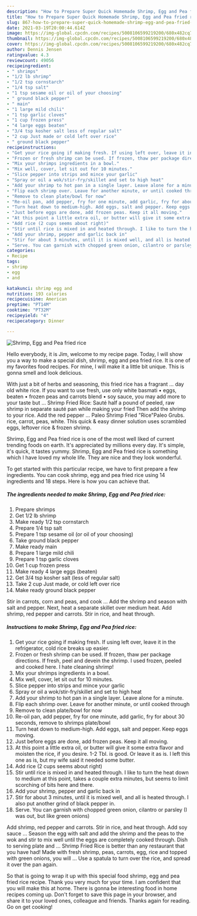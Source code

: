 ```yaml
---
description: "How to Prepare Super Quick Homemade Shrimp, Egg and Pea fried rice"
title: "How to Prepare Super Quick Homemade Shrimp, Egg and Pea fried rice"
slug: 867-how-to-prepare-super-quick-homemade-shrimp-egg-and-pea-fried-rice
date: 2021-03-19T20:00:44.614Z
image: https://img-global.cpcdn.com/recipes/5008106599219200/680x482cq70/shrimp-egg-and-pea-fried-rice-recipe-main-photo.jpg
thumbnail: https://img-global.cpcdn.com/recipes/5008106599219200/680x482cq70/shrimp-egg-and-pea-fried-rice-recipe-main-photo.jpg
cover: https://img-global.cpcdn.com/recipes/5008106599219200/680x482cq70/shrimp-egg-and-pea-fried-rice-recipe-main-photo.jpg
author: Dennis Jensen
ratingvalue: 4.3
reviewcount: 49056
recipeingredient:
- " shrimps"
- "1/2 lb shrimp"
- "1/2 tsp cornstarch"
- "1/4 tsp salt"
- "1 tsp sesame oil or oil of your choosing"
- " ground black pepper"
- " main"
- "1 large mild chili"
- "1 tsp garlic cloves"
- "1 cup frozen press"
- "4 large eggs beaten"
- "3/4 tsp kosher salt less of regular salt"
- "2 cup Just made or cold left over rice"
- " ground black pepper"
recipeinstructions:
- "Get your rice going if making fresh. If using left over, leave it in the refrigerator, cold rice breaks up easier."
- "Frozen or fresh shrimp can be used. If frozen, thaw per package directions. If fresh, peel and devein the shrimp. I used frozen, peeled and cooked here. I hate cleaning shrimp!"
- "Mix your shrimps ingredients in a bowl."
- "Mix well, cover, let sit out for 10 minutes."
- "Slice pepper into strips and mince your garlic"
- "Spray or oil a wok/stir-fry/skillet and set to high heat"
- "Add your shrimp to hot pan in a single layer. Leave alone for a minute."
- "Flip each shrimp over. Leave for another minute, or until cooked through"
- "Remove to clean plate/bowl for now"
- "Re-oil pan, add pepper, fry for one minute, add garlic, fry for about 30 seconds, remove to shrimps plate/bowl"
- "Turn heat down to medium-high. Add eggs, salt and pepper. Keep eggs moving."
- "Just before eggs are done, add frozen peas. Keep it all moving."
- "At this point a little extra oil, or butter will give it some extra flavor and moisten the rice, if you desire. 1-2 Tbl. is good. Or leave it as is. I left this one as is, but my wife said it needed some butter."
- "Add rice (2 cups seems about right)"
- "Stir until rice is mixed in and heated through. I like to turn the heat down to medium at this point, takes a couple extra minutes, but seems to limit scorching of bits here and there."
- "Add your shrimp, pepper and garlic back in"
- "Stir for about 3 minutes, until it is mixed well, and all is heated through. I also put another grind of black pepper in."
- "Serve. You can garnish with chopped green onion, cilantro or parsley (I was out, but like green onions)"
categories:
- Recipe
tags:
- shrimp
- egg
- and

katakunci: shrimp egg and 
nutrition: 193 calories
recipecuisine: American
preptime: "PT14M"
cooktime: "PT32M"
recipeyield: "4"
recipecategory: Dinner

---
```



![Shrimp, Egg and Pea fried rice](https://img-global.cpcdn.com/recipes/5008106599219200/680x482cq70/shrimp-egg-and-pea-fried-rice-recipe-main-photo.jpg)

Hello everybody, it is Jim, welcome to my recipe page. Today, I will show you a way to make a special dish, shrimp, egg and pea fried rice. It is one of my favorites food recipes. For mine, I will make it a little bit unique. This is gonna smell and look delicious.

With just a bit of herbs and seasoning, this fried rice has a fragrant … day old white rice. If you want to use fresh, use only white basmati • eggs, beaten • frozen peas and carrots blend • soy sauce, you may add more to your taste but … Shrimp Fried Rice: Sauté half a pound of peeled, raw shrimp in separate sauté pan while making your fried Then add the shrimp to your rice. Add the red pepper … Paleo Shrimp Fried &#34;Rice&#34;Paleo Grubs. rice, carrot, peas, white. This quick &amp; easy dinner solution uses scrambled eggs, leftover rice &amp; frozen shrimp.

Shrimp, Egg and Pea fried rice is one of the most well liked of current trending foods on earth. It's appreciated by millions every day. It's simple, it's quick, it tastes yummy. Shrimp, Egg and Pea fried rice is something which I have loved my whole life. They are nice and they look wonderful.


To get started with this particular recipe, we have to first prepare a few ingredients. You can cook shrimp, egg and pea fried rice using 14 ingredients and 18 steps. Here is how you can achieve that.

<!--inarticleads1-->

##### The ingredients needed to make Shrimp, Egg and Pea fried rice:

1. Prepare  shrimps
1. Get 1/2 lb shrimp
1. Make ready 1/2 tsp cornstarch
1. Prepare 1/4 tsp salt
1. Prepare 1 tsp sesame oil (or oil of your choosing)
1. Take  ground black pepper
1. Make ready  main
1. Prepare 1 large mild chili
1. Prepare 1 tsp garlic cloves
1. Get 1 cup frozen press
1. Make ready 4 large eggs (beaten)
1. Get 3/4 tsp kosher salt (less of regular salt)
1. Take 2 cup Just made, or cold left over rice
1. Make ready  ground black pepper


Stir in carrots, corn and peas, and cook … Add the shrimp and season with salt and pepper. Next, heat a separate skillet over medium heat. Add shrimp, red pepper and carrots. Stir in rice, and heat through. 

<!--inarticleads2-->

##### Instructions to make Shrimp, Egg and Pea fried rice:

1. Get your rice going if making fresh. If using left over, leave it in the refrigerator, cold rice breaks up easier.
1. Frozen or fresh shrimp can be used. If frozen, thaw per package directions. If fresh, peel and devein the shrimp. I used frozen, peeled and cooked here. I hate cleaning shrimp!
1. Mix your shrimps ingredients in a bowl.
1. Mix well, cover, let sit out for 10 minutes.
1. Slice pepper into strips and mince your garlic
1. Spray or oil a wok/stir-fry/skillet and set to high heat
1. Add your shrimp to hot pan in a single layer. Leave alone for a minute.
1. Flip each shrimp over. Leave for another minute, or until cooked through
1. Remove to clean plate/bowl for now
1. Re-oil pan, add pepper, fry for one minute, add garlic, fry for about 30 seconds, remove to shrimps plate/bowl
1. Turn heat down to medium-high. Add eggs, salt and pepper. Keep eggs moving.
1. Just before eggs are done, add frozen peas. Keep it all moving.
1. At this point a little extra oil, or butter will give it some extra flavor and moisten the rice, if you desire. 1-2 Tbl. is good. Or leave it as is. I left this one as is, but my wife said it needed some butter.
1. Add rice (2 cups seems about right)
1. Stir until rice is mixed in and heated through. I like to turn the heat down to medium at this point, takes a couple extra minutes, but seems to limit scorching of bits here and there.
1. Add your shrimp, pepper and garlic back in
1. Stir for about 3 minutes, until it is mixed well, and all is heated through. I also put another grind of black pepper in.
1. Serve. You can garnish with chopped green onion, cilantro or parsley (I was out, but like green onions)


Add shrimp, red pepper and carrots. Stir in rice, and heat through. Add soy sauce … Season the egg with salt and add the shrimp and the peas to the wok and stir to mix well until the eggs are completely cooked through. Dish to serving plate and … Shrimp Fried Rice is better than any restaurant that you have had! Made with fresh shrimp, peas, carrots, egg, rice and topped with green onions, you will … Use a spatula to turn over the rice, and spread it over the pan again. 

So that is going to wrap it up with this special food shrimp, egg and pea fried rice recipe. Thank you very much for your time. I am confident that you will make this at home. There is gonna be interesting food in home recipes coming up. Don't forget to save this page in your browser, and share it to your loved ones, colleague and friends. Thanks again for reading. Go on get cooking!
